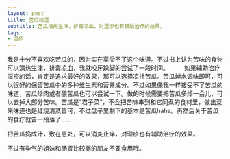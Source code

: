 ```yaml
---
layout: post
title: 苦瓜祛湿 
subtitle: 苦瓜清热生津，排毒凉血，对湿疹也有辅助治疗的效果。
tags:
- 湿疹
---
```


我是十分不喜欢吃苦瓜的，因为实在享受不了这个味道。不过书上认为苦味的食物可以清热生津，排毒凉血，我就咬牙跺脚的尝试了一段时间。
	  　　
如果辅助治疗湿疹的话，肯定是追求最好的效果，那可以选择凉拌苦瓜。苦瓜焯水调味即可，可以很好的保留苦瓜中的多种维生素和营养成分。不过如果像我一样接受不了苦瓜的味道，苦瓜炒肉或者酿苦瓜也可以尝试一下。做的时候需要把苦瓜多焯一会儿，可以去掉大部分苦味。苦瓜是“君子菜”，不会把苦味串到和它同煮的食材里，做出菜来味道也是红烧清蒸皆可，不过盘子里剩下的基本是苦瓜haha。再然后关于苦瓜的食疗就告一段落了……
			    
把苦瓜捣成汁，敷在患处，可以消炎止痒，对湿疹也有辅助治疗的效果。

不过有孕气的姐妹和肠胃比较弱的朋友不要食用哦。

